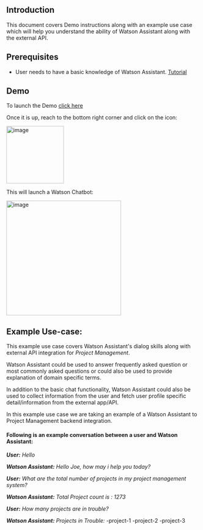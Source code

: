 <h2>Introduction</h2>
This document covers Demo instructions along with an example use case which will help you understand the ability of Watson Assistant along with the external API.



<h2>Prerequisites</h2>

- User needs to have a basic knowledge of Watson Assistant. [Tutorial](https://developer.ibm.com/learningpaths/get-started-watson-assistant/)



<h2>Demo</h2>

To launch the Demo [click here](https://htmlpreview.github.io/?https://github.com/ibm-build-lab/Watson-Assistant/blob/main/external-api-web-functions/Main/AcmeCorp.html)

Once it is up, reach to the bottom right corner and click on the icon:

<img width="150" alt="image" src="https://user-images.githubusercontent.com/114666786/206715011-9bc5db14-b0e3-4eee-bf57-475cc250a47b.png">

This will launch a Watson Chatbot:

<img width="300" alt="image" src="https://user-images.githubusercontent.com/114666786/201086081-ddbfc3b8-2817-42c3-ab0d-bc4a7722977b.png">
 


<h2>Example Use-case:</h2>

This example use case covers Watson Assistant's dialog skills along with external API integration for _Project Management_.

Watson Assistant could be used to answer frequently asked question or most commonly asked questions or could also be used to provide explanation of domain specific terms.

In addition to the basic chat functionality, Watson Assistant could also be used to collect information from the user and fetch user profile specific detail/information from the external app/API. 

In this example use case we are taking an example of a Watson Assistant to Project Management backend integration.



<h4>Following is an example conversation between a user and Watson Assistant:</h4>

_**User:** Hello_

_**Watson Assistant:** Hello Joe, how may i help you today?_

_**User:** What are the total number of projects in my project management system?_

_**Watson Assistant:** Total Project count is : 1273_

_**User:** How many projects are in trouble?_

_**Watson Assistant:** Projects in Trouble:_
 -project-1
 -project-2
 -project-3



